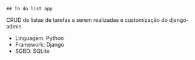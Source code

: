 ```
## To do list app
```

CRUD de listas de tarefas a serem realizadas e customização do django-admin

- Linguagem: Python
- Framework: Django
- SGBD: SQLite
